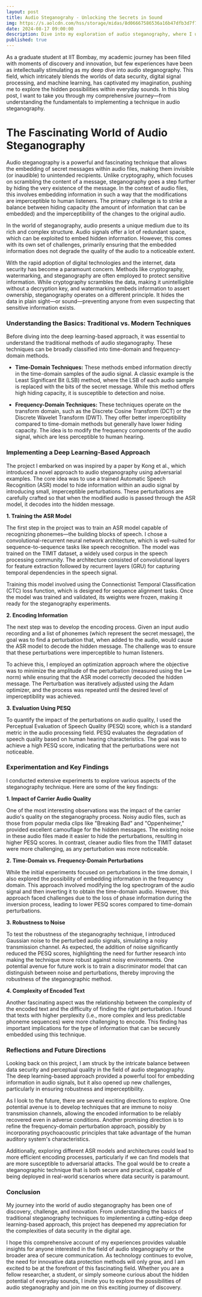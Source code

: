```yaml
---
layout: post
title: Audio Steganograhy - Unlocking the Secrets in Sound
img: https://s.aolcdn.com/hss/storage/midas/8d06667586536a16b47dfb3d7f7450d9/205110024/adobe-photo-style-transfer-2017-03-30-04.jpg
date: 2024-08-17 09:00:00
description: Dive into my exploration of audio steganography, where I uncover how deep learning can be used to hide secret messages within audio files. From traditional methods to innovative techniques, discover the challenges and breakthroughs in securely embedding data in sound.
published: true
---
```


As a graduate student at IIT Bombay, my academic journey has been filled with moments of discovery and innovation, but few experiences have been as intellectually stimulating as my deep dive into audio steganography. This field, which intricately blends the worlds of data security, digital signal processing, and machine learning, has captivated my imagination, pushing me to explore the hidden possibilities within everyday sounds. In this blog post, I want to take you through my comprehensive journey—from understanding the fundamentals to implementing a technique in audio steganography.

<h1> The Fascinating World of Audio Steganography </h1>

Audio steganography is a powerful and fascinating technique that allows the embedding of secret messages within audio files, making them invisible (or inaudible) to unintended recipients. Unlike cryptography, which focuses on scrambling the content of a message, steganography goes a step further by hiding the very existence of the message. In the context of audio files, this involves embedding information in such a way that the modifications are imperceptible to human listeners. The primary challenge is to strike a balance between hiding capacity (the amount of information that can be embedded) and the imperceptibility of the changes to the original audio.

In the world of steganography, audio presents a unique medium due to its rich and complex structure. Audio signals offer a lot of redundant space, which can be exploited to embed hidden information. However, this comes with its own set of challenges, primarily ensuring that the embedded information does not degrade the quality of the audio to a noticeable extent.

<!-- <h2> The Motivation Behind My Project </h2> -->

With the rapid adoption of digital technologies and the internet, data security has become a paramount concern. Methods like cryptography, watermarking, and steganography are often employed to protect sensitive information. While cryptography scrambles the data, making it unintelligible without a decryption key, and watermarking embeds information to assert ownership, steganography operates on a different principle. It hides the data in plain sight—or sound—preventing anyone from even suspecting that sensitive information exists.

### Understanding the Basics: Traditional vs. Modern Techniques

Before diving into the deep learning-based approach, it was essential to understand the traditional methods of audio steganography. These techniques can be broadly classified into time-domain and frequency-domain methods.

- **Time-Domain Techniques:** These methods embed information directly in the time-domain samples of the audio signal. A classic example is the Least Significant Bit (LSB) method, where the LSB of each audio sample is replaced with the bits of the secret message. While this method offers high hiding capacity, it is susceptible to detection and noise.

- **Frequency-Domain Techniques:** These techniques operate on the transform domain, such as the Discrete Cosine Transform (DCT) or the Discrete Wavelet Transform (DWT). They offer better imperceptibility compared to time-domain methods but generally have lower hiding capacity. The idea is to modify the frequency components of the audio signal, which are less perceptible to human hearing.

### Implementing a Deep Learning-Based Approach

The project I embarked on was inspired by a paper by Kong et al., which introduced a novel approach to audio steganography using adversarial examples. The core idea was to use a trained Automatic Speech Recognition (ASR) model to hide information within an audio signal by introducing small, imperceptible perturbations. These perturbations are carefully crafted so that when the modified audio is passed through the ASR model, it decodes into the hidden message.

**1. Training the ASR Model**

The first step in the project was to train an ASR model capable of recognizing phonemes—the building blocks of speech. I chose a convolutional-recurrent neural network architecture, which is well-suited for sequence-to-sequence tasks like speech recognition. The model was trained on the TIMIT dataset, a widely used corpus in the speech processing community. The architecture consisted of convolutional layers for feature extraction followed by recurrent layers (GRU) for capturing temporal dependencies in the speech signal.

Training this model involved using the Connectionist Temporal Classification (CTC) loss function, which is designed for sequence alignment tasks. Once the model was trained and validated, its weights were frozen, making it ready for the steganography experiments.

**2. Encoding Information**

The next step was to develop the encoding process. Given an input audio recording and a list of phonemes (which represent the secret message), the goal was to find a perturbation that, when added to the audio, would cause the ASR model to decode the hidden message. The challenge was to ensure that these perturbations were imperceptible to human listeners.

To achieve this, I employed an optimization approach where the objective was to minimize the amplitude of the perturbation (measured using the L∞ norm) while ensuring that the ASR model correctly decoded the hidden message. The Perturbation was iteratively adjusted using the Adam optimizer, and the process was repeated until the desired level of imperceptibility was achieved.

**3. Evaluation Using PESQ**

To quantify the impact of the perturbations on audio quality, I used the Perceptual Evaluation of Speech Quality (PESQ) score, which is a standard metric in the audio processing field. PESQ evaluates the degradation of speech quality based on human hearing characteristics. The goal was to achieve a high PESQ score, indicating that the perturbations were not noticeable.

### Experimentation and Key Findings

I conducted extensive experiments to explore various aspects of the steganography technique. Here are some of the key findings:

**1. Impact of Carrier Audio Quality**

One of the most interesting observations was the impact of the carrier audio's quality on the steganography process. Noisy audio files, such as those from popular media clips like "Breaking Bad" and "Oppenheimer," provided excellent camouflage for the hidden messages. The existing noise in these audio files made it easier to hide the perturbations, resulting in higher PESQ scores. In contrast, cleaner audio files from the TIMIT dataset were more challenging, as any perturbation was more noticeable.

**2. Time-Domain vs. Frequency-Domain Perturbations**

While the initial experiments focused on perturbations in the time domain, I also explored the possibility of embedding information in the frequency domain. This approach involved modifying the log spectrogram of the audio signal and then inverting it to obtain the time-domain audio. However, this approach faced challenges due to the loss of phase information during the inversion process, leading to lower PESQ scores compared to time-domain perturbations.

**3. Robustness to Noise**

To test the robustness of the steganography technique, I introduced Gaussian noise to the perturbed audio signals, simulating a noisy transmission channel. As expected, the addition of noise significantly reduced the PESQ scores, highlighting the need for further research into making the technique more robust against noisy environments. One potential avenue for future work is to train a discriminator model that can distinguish between noise and perturbations, thereby improving the robustness of the steganographic method.

**4. Complexity of Encoded Text**

Another fascinating aspect was the relationship between the complexity of the encoded text and the difficulty of finding the right perturbation. I found that texts with higher perplexity (i.e., more complex and less predictable phoneme sequences) were more challenging to encode. This finding has important implications for the type of information that can be securely embedded using this technique.

### Reflections and Future Directions

Looking back on this project, I am struck by the intricate balance between data security and perceptual quality in the field of audio steganography. The deep learning-based approach provided a powerful tool for embedding information in audio signals, but it also opened up new challenges, particularly in ensuring robustness and imperceptibility.

As I look to the future, there are several exciting directions to explore. One potential avenue is to develop techniques that are immune to noisy transmission channels, allowing the encoded information to be reliably recovered even in adverse conditions. Another promising direction is to refine the frequency-domain perturbation approach, possibly by incorporating psychoacoustic principles that take advantage of the human auditory system's characteristics.

Additionally, exploring different ASR models and architectures could lead to more efficient encoding processes, particularly if we can find models that are more susceptible to adversarial attacks. The goal would be to create a steganographic technique that is both secure and practical, capable of being deployed in real-world scenarios where data security is paramount.

### Conclusion

My journey into the world of audio steganography has been one of discovery, challenge, and innovation. From understanding the basics of traditional steganography techniques to implementing a cutting-edge deep learning-based approach, this project has deepened my appreciation for the complexities of data security in the digital age.

I hope this comprehensive account of my experiences provides valuable insights for anyone interested in the field of audio steganography or the broader area of secure communication. As technology continues to evolve, the need for innovative data protection methods will only grow, and I am excited to be at the forefront of this fascinating field. Whether you are a fellow researcher, a student, or simply someone curious about the hidden potential of everyday sounds, I invite you to explore the possibilities of audio steganography and join me on this exciting journey of discovery.

